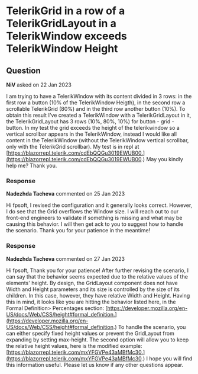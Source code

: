 # TelerikGrid in a row of a TelerikGridLayout in a TelerikWindow exceeds TelerikWindow Height

## Question

**NiV** asked on 22 Jan 2023

I am trying to have a TelerikWindow with its content divided in 3 rows: in the first row a button (10% of the TelerikWindow Heigth), in the second row a scrollable TelerikGrid (80%) and in the third row another button (10%). To obtain this result I've created a TelerikWindow with a TelerikGridLayout in it, the TelerikGridLayout has 3 rows (10%, 80%, 10%) for button - grid - button. In my test the grid exceeds the height of the telerikwindow so a vertical scrollbar appears in the TelerikWindow, instead I would like all content in the TelerikWindow (without the TelerikWindow vertical scrollbar, only with the TelerikGrid scrollbar). My test is in repl at [https://blazorrepl.telerik.com/cdEbQQGu3019EWUB00.](https://blazorrepl.telerik.com/cdEbQQGu3019EWUB00.) May you kindly help me? Thank you.

### Response

**Nadezhda Tacheva** commented on 25 Jan 2023

Hi fpsoft, I revised the configuration and it generally looks correct. However, I do see that the Grid overflows the Window size. I will reach out to our front-end engineers to validate if something is missing and what may be causing this behavior. I will then get ack to you to suggest how to handle the scenario. Thank you for your patience in the meantime!

### Response

**Nadezhda Tacheva** commented on 27 Jan 2023

Hi fpsoft, Thank you for your patience! After further revising the scenario, I can say that the behavior seems expected due to the relative values of the elements' height. By design, the GridLayout component does not have Width and Height parameters and its size is controlled by the size of its children. In this case, however, they have relative Width and Height. Having this in mind, it looks like you are hitting the behavior listed here, in the Formal Definition> Percentages section: [https://developer.mozilla.org/en-US/docs/Web/CSS/height#formal_definition.](https://developer.mozilla.org/en-US/docs/Web/CSS/height#formal_definition.) To handle the scenario, you can either specify fixed height values or prevent the GridLayout from expanding by setting max-height. The second option will allow you to keep the relative height values, here is the modified example: [https://blazorrepl.telerik.com/mxYFGVPe43aMBfMc30.](https://blazorrepl.telerik.com/mxYFGVPe43aMBfMc30.) I hope you will find this information useful. Please let us know if any other questions appear.
